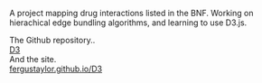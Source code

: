A project mapping drug interactions listed in the BNF. Working on hierachical edge bundling algorithms, and learning to use D3.js.

The Github repository..
<br>
[D3](https://github.com/fergustaylor/D3)
<br>
And the site.
<br>
[fergustaylor.github.io/D3](https://fergustaylor.github.io/D3)